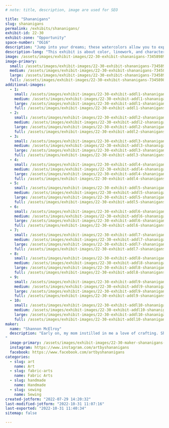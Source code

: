 ```yaml
---
# note: title, description, image are used for SEO

title: "Shananigans"
slug: shananigans
permalink: /exhibits/shananigans/
exhibit-id: 22-30
exhibit-zone: "Opportunity"
space-number: "OG16"
description: "Jump into your dreams; these watercolors allow you to experience snippets of other worlds."
description-long: "This exhibit is about color, linework, and characters, and how we experience them. Much of the work has been brought to life directly from the dreams of the artist whether that be an actual vision or just a feeling. These small vignettes include characters that are brought to life in an effort to make the viewer feel something they may have forgotten or a dream not quite within reach. Colors that evoke confidence, strong lines, and the movement of watercolor play together to tell a sometimes spooky story. "
image: /assets/images/exhibit-images/22-30-exhibit-shananigans-73458989-2782567195109305-3674219061438316544-n-large.jpg
image-primary: 
  small: /assets/images/exhibit-images/22-30-exhibit-shananigans-73458989-2782567195109305-3674219061438316544-n-small.jpg
  medium: /assets/images/exhibit-images/22-30-exhibit-shananigans-73458989-2782567195109305-3674219061438316544-n-medium.jpg
  large: /assets/images/exhibit-images/22-30-exhibit-shananigans-73458989-2782567195109305-3674219061438316544-n-large.jpg
  full: /assets/images/exhibit-images/22-30-exhibit-shananigans-73458989-2782567195109305-3674219061438316544-n-full.jpg
additional-images: 
  - 1:
    small: /assets/images/exhibit-images/22-30-exhibit-addl1-shananigans-124932823-3792738624092152-1548716412694157583-n-small.jpg
    medium: /assets/images/exhibit-images/22-30-exhibit-addl1-shananigans-124932823-3792738624092152-1548716412694157583-n-medium.jpg
    large: /assets/images/exhibit-images/22-30-exhibit-addl1-shananigans-124932823-3792738624092152-1548716412694157583-n-large.jpg
    full: /assets/images/exhibit-images/22-30-exhibit-addl1-shananigans-124932823-3792738624092152-1548716412694157583-n-full.jpg
  - 2:
    small: /assets/images/exhibit-images/22-30-exhibit-addl2-shananigans-133194957-3914716665227680-6318778302231788170-n-small.jpg
    medium: /assets/images/exhibit-images/22-30-exhibit-addl2-shananigans-133194957-3914716665227680-6318778302231788170-n-medium.jpg
    large: /assets/images/exhibit-images/22-30-exhibit-addl2-shananigans-133194957-3914716665227680-6318778302231788170-n-large.jpg
    full: /assets/images/exhibit-images/22-30-exhibit-addl2-shananigans-133194957-3914716665227680-6318778302231788170-n-full.jpg
  - 3:
    small: /assets/images/exhibit-images/22-30-exhibit-addl3-shananigans-133570915-3914716605227686-4252533037003593600-n-small.jpg
    medium: /assets/images/exhibit-images/22-30-exhibit-addl3-shananigans-133570915-3914716605227686-4252533037003593600-n-medium.jpg
    large: /assets/images/exhibit-images/22-30-exhibit-addl3-shananigans-133570915-3914716605227686-4252533037003593600-n-large.jpg
    full: /assets/images/exhibit-images/22-30-exhibit-addl3-shananigans-133570915-3914716605227686-4252533037003593600-n-full.jpg
  - 4:
    small: /assets/images/exhibit-images/22-30-exhibit-addl4-shananigans-142032947-3994525437246802-453541161627542182-n-small.jpg
    medium: /assets/images/exhibit-images/22-30-exhibit-addl4-shananigans-142032947-3994525437246802-453541161627542182-n-medium.jpg
    large: /assets/images/exhibit-images/22-30-exhibit-addl4-shananigans-142032947-3994525437246802-453541161627542182-n-large.jpg
    full: /assets/images/exhibit-images/22-30-exhibit-addl4-shananigans-142032947-3994525437246802-453541161627542182-n-full.jpg
  - 5:
    small: /assets/images/exhibit-images/22-30-exhibit-addl5-shananigans-181500237-4322268447805831-8105214250251796092-n-small.jpg
    medium: /assets/images/exhibit-images/22-30-exhibit-addl5-shananigans-181500237-4322268447805831-8105214250251796092-n-medium.jpg
    large: /assets/images/exhibit-images/22-30-exhibit-addl5-shananigans-181500237-4322268447805831-8105214250251796092-n-large.jpg
    full: /assets/images/exhibit-images/22-30-exhibit-addl5-shananigans-181500237-4322268447805831-8105214250251796092-n-full.jpg
  - 6:
    small: /assets/images/exhibit-images/22-30-exhibit-addl6-shananigans-292245853-437597208380788-7268675139959497246-n-small.jpg
    medium: /assets/images/exhibit-images/22-30-exhibit-addl6-shananigans-292245853-437597208380788-7268675139959497246-n-medium.jpg
    large: /assets/images/exhibit-images/22-30-exhibit-addl6-shananigans-292245853-437597208380788-7268675139959497246-n-large.jpg
    full: /assets/images/exhibit-images/22-30-exhibit-addl6-shananigans-292245853-437597208380788-7268675139959497246-n-full.jpg
  - 7:
    small: /assets/images/exhibit-images/22-30-exhibit-addl7-shananigans-72603910-2895350123831011-8082543583900467200-n-small.jpg
    medium: /assets/images/exhibit-images/22-30-exhibit-addl7-shananigans-72603910-2895350123831011-8082543583900467200-n-medium.jpg
    large: /assets/images/exhibit-images/22-30-exhibit-addl7-shananigans-72603910-2895350123831011-8082543583900467200-n-large.jpg
    full: /assets/images/exhibit-images/22-30-exhibit-addl7-shananigans-72603910-2895350123831011-8082543583900467200-n-full.jpg
  - 8:
    small: /assets/images/exhibit-images/22-30-exhibit-addl8-shananigans-82777562-2973209229378433-3507717820915908608-n-small.jpg
    medium: /assets/images/exhibit-images/22-30-exhibit-addl8-shananigans-82777562-2973209229378433-3507717820915908608-n-medium.jpg
    large: /assets/images/exhibit-images/22-30-exhibit-addl8-shananigans-82777562-2973209229378433-3507717820915908608-n-large.jpg
    full: /assets/images/exhibit-images/22-30-exhibit-addl8-shananigans-82777562-2973209229378433-3507717820915908608-n-full.jpg
  - 9:
    small: /assets/images/exhibit-images/22-30-exhibit-addl9-shananigans-download-1-small.png
    medium: /assets/images/exhibit-images/22-30-exhibit-addl9-shananigans-download-1-medium.png
    large: /assets/images/exhibit-images/22-30-exhibit-addl9-shananigans-download-1-large.png
    full: /assets/images/exhibit-images/22-30-exhibit-addl9-shananigans-download-1-full.png
  - 10:
    small: /assets/images/exhibit-images/22-30-exhibit-addl10-shananigans-download-2-small.png
    medium: /assets/images/exhibit-images/22-30-exhibit-addl10-shananigans-download-2-medium.png
    large: /assets/images/exhibit-images/22-30-exhibit-addl10-shananigans-download-2-large.png
    full: /assets/images/exhibit-images/22-30-exhibit-addl10-shananigans-download-2-full.png
maker: 
  name: "Shannon McElroy"
  description: "Early on, my mom instilled in me a love of crafting. She learned from her mother, so I guess you could say I&#039;m continuing a family tradition! I have been crafting since as far back as I can remembers and I primarily work in watercolors and enjoy testing a wide variety of styles from realism to pop art. I also work with fiber arts and love playing with colors and patterns to create quilts and other linens. Sharing my crafting process is important to me. I love to learn from others and show people what I&#039;m working on an different easy techniques to use to get started. I am by no means a master but I sure am a maker!
"
  image-primary: /assets/images/exhibit-images/22-30-maker-shananigans-shananigans-logo-medium.png
  instagram: https://www.instagram.com/artbyshananigans
  facebook: https://www.facebook.com/artbyshananigans
categories: 
  - slug: art
    name: Art
  - slug: fabric-arts
    name: Fabric Arts
  - slug: handmade
    name: Handmade
  - slug: sewing
    name: Sewing
created-jotform: "2022-07-29 14:20:32"
last-modified-jotform: "2022-10-31 11:07:16"
last-exported: "2022-10-31 11:40:34"
sitemap: false

---
```


